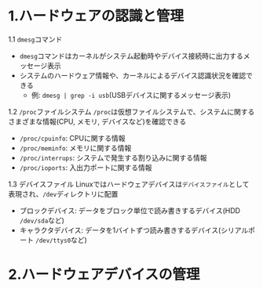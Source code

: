 # 1.ハードウェアの認識と管理
1.1 `dmesg`コマンド
- `dmesg`コマンドはカーネルがシステム起動時やデバイス接続時に出力するメッセージ表示
- システムのハードウェア情報や、カーネルによるデバイス認識状況を確認できる
  - 例: `dmesg | grep -i usb`(USBデバイスに関するメッセージ表示)

1.2 `/proc`ファイルシステム
`/proc`は仮想ファイルシステムで、システムに関するさまざまな情報(CPU, メモリ, デバイスなど)を確認できる
- `/proc/cpuinfo`: CPUに関する情報
- `/proc/meminfo`: メモリに関する情報
- `/proc/interrups`: システムで発生する割り込みに関する情報
- `/proc/ioports`: 入出力ポートに関する情報

1.3 デバイスファイル
Linuxではハードウェアデバイスは`デバイスファイル`として表現され、`/dev`ディレクトリに配置
- ブロックデバイス: データをブロック単位で読み書きするデバイス(HDD `/dev/sda`など)
- キャラクタデバイス: データを1バイトずつ読み書きするデバイス(シリアルポート `/dev/ttys0`など)

# 2.ハードウェアデバイスの管理


